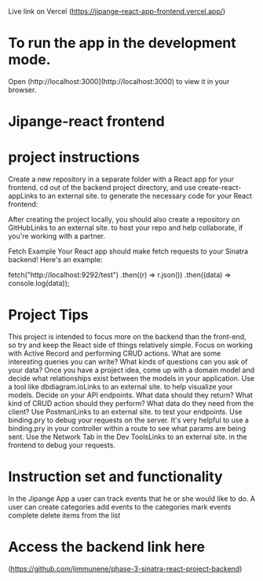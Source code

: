 Live link on Vercel
(https://jipange-react-app-frontend.vercel.app/)

# To run the app in the development mode.
Open (http://localhost:3000](http://localhost:3000) to view it in your browser.
# Jipange-react frontend
# project instructions
Create a new repository in a separate folder with a React app for your frontend. cd out of the backend project directory, and use create-react-appLinks to an external site. to generate the necessary code for your React frontend:

After creating the project locally, you should also create a repository on GitHubLinks to an external site. to host your repo and help collaborate, if you're working with a partner.

Fetch Example
Your React app should make fetch requests to your Sinatra backend! Here's an example:

fetch("http://localhost:9292/test")
.then((r) => r.json())
.then((data) => console.log(data));

# Project Tips
This project is intended to focus more on the backend than the front-end, so try and keep the React side of things relatively simple. Focus on working with Active Record and performing CRUD actions. What are some interesting queries you can write? What kinds of questions can you ask of your data?
Once you have a project idea, come up with a domain model and decide what relationships exist between the models in your application. Use a tool like dbdiagram.ioLinks to an external site. to help visualize your models.
Decide on your API endpoints. What data should they return? What kind of CRUD action should they perform? What data do they need from the client?
Use PostmanLinks to an external site. to test your endpoints.
Use binding.pry to debug your requests on the server. It's very helpful to use a binding.pry in your controller within a route to see what params are being sent.
Use the Network Tab in the Dev ToolsLinks to an external site. in the frontend to debug your requests.

# Instruction set and functionality

In the Jipange App a user can track events that he or she would like to do.
A user can create categories
add events to the categories
mark events complete
delete items from the list

# Access the backend link here 

(https://github.com/jimmunene/phase-3-sinatra-react-project-backend)

